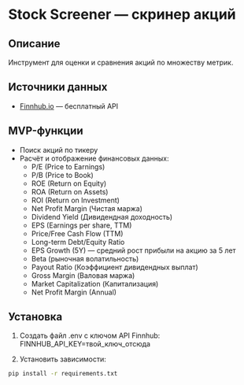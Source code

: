 # Stock Screener — скринер акций

## Описание
Инструмент для оценки и сравнения акций по множеству метрик.

## Источники данных
- [Finnhub.io](https://finnhub.io/) — бесплатный API

## MVP-функции
- Поиск акций по тикеру
- Расчёт и отображение финансовых данных:
	- P/E (Price to Earnings)
	- P/B (Price to Book)
	- ROE (Return on Equity)
	- ROA (Return on Assets)
	- ROI (Return on Investment)
	- Net Profit Margin (Чистая маржа)
	- Dividend Yield (Дивидендная доходность)
	- EPS (Earnings per share, TTM)
	- Price/Free Cash Flow (TTM)
	- Long-term Debt/Equity Ratio
	- EPS Growth (5Y) — средний рост прибыли на акцию за 5 лет
	- Beta (рыночная волатильность)
	- Payout Ratio (Коэффициент дивидендных выплат)
	- Gross Margin (Валовая маржа)
	- Market Capitalization (Капитализация)
	- Net Profit Margin (Annual)


## Установка
1. Создать файл .env с ключом API Finnhub:
    FINNHUB_API_KEY=твой_ключ_отсюда

2. Установить зависимости:
```bash
pip install -r requirements.txt

